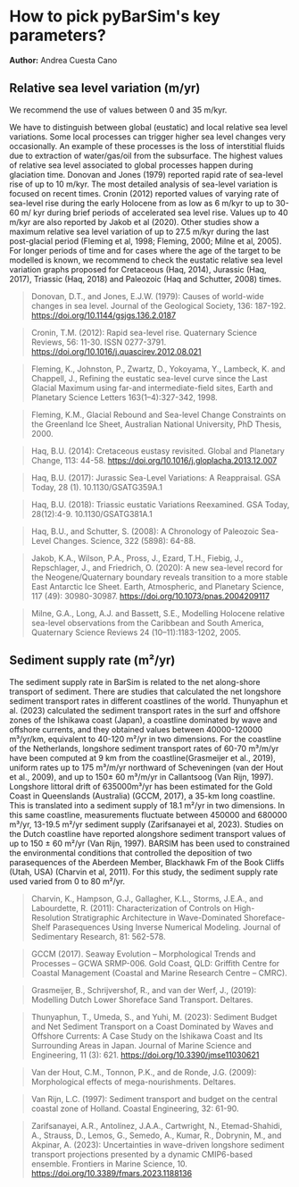 # How to pick pyBarSim's key parameters?

**Author:** Andrea Cuesta Cano

## Relative sea level variation (m/yr)

We recommend the use of values between 0 and 35 m/kyr.

We have to distinguish between global (eustatic) and local relative sea level variations. Some local processes can trigger higher sea level changes very occasionally. An example of these processes is the loss of interstitial fluids due to extraction of water/gas/oil from the subsurface. The highest values of relative sea level associated to global processes happen during glaciation time. Donovan and Jones (1979) reported rapid rate of sea-level rise of up to 10 m/kyr. The most detailed analysis of sea-level variation is focused on recent times. Cronin (2012) reported values of varying rate of sea-level rise during the early Holocene from  as low as 6 m/kyr to up to 30-60 m/ kyr during brief periods of accelerated sea level rise. Values up to 40 m/kyr are also reported by Jakob et al (2020). Other studies show a maximum relative sea level variation of up to 27.5 m/kyr during the last post-glacial period (Fleming et al, 1998; Fleming, 2000; Milne et al, 2005).
For longer periods of time and for cases where the age of the target to be modelled is known, we recommend to check the eustatic relative sea level variation graphs proposed for Cretaceous (Haq, 2014), Jurassic (Haq, 2017), Triassic (Haq, 2018) and Paleozoic (Haq and Schutter, 2008) times. 
 
> Donovan, D.T., and Jones, E.J.W. (1979): Causes of world-wide changes in sea level. Journal of the Geological Society, 136: 187-192. https://doi.org/10.1144/gsjgs.136.2.0187

> Cronin, T.M. (2012): Rapid sea-level rise. Quaternary Science Reviews, 56: 11-30. ISSN 0277-3791. https://doi.org/10.1016/j.quascirev.2012.08.021

> Fleming, K., Johnston, P., Zwartz, D., Yokoyama, Y., Lambeck, K. and Chappell, J., Refining the eustatic sea-level curve since the Last Glacial Maximum using far-and intermediate-field sites, Earth and Planetary Science Letters 163(1–4):327-342, 1998.

> Fleming, K.M., Glacial Rebound and Sea-level Change Constraints on the Greenland Ice Sheet, Australian National University, PhD Thesis, 2000.

> Haq, B.U. (2014): Cretaceous eustasy revisited. Global and Planetary Change, 113: 44-58. https://doi.org/10.1016/j.gloplacha.2013.12.007

> Haq, B.U. (2017): Jurassic Sea-Level Variations: A Reappraisal. GSA Today, 28 (1). 10.1130/GSATG359A.1

> Haq, B.U. (2018): Triassic eustatic Variations Reexamined. GSA Today, 28(12):4-9. 10.1130/GSATG381A.1

> Haq, B.U., and Schutter, S. (2008): A Chronology of Paleozoic Sea-Level Changes. Science, 322 (5898): 64-88.

> Jakob, K.A., Wilson, P.A., Pross, J., Ezard, T.H., Fiebig, J., Repschlager, J., and Friedrich, O. (2020): A new sea-level record for the Neogene/Quaternary boundary reveals transition to a more stable East Antarctic Ice Sheet. Earth, Atmospheric, and Planetary Science, 117 (49): 30980-30987. https://doi.org/10.1073/pnas.2004209117

> Milne, G.A., Long, A.J. and Bassett, S.E., Modelling Holocene relative sea-level observations from the Caribbean and South America, Quaternary Science Reviews 24 (10–11):1183-1202, 2005.

## Sediment supply rate (m²/yr)

The sediment supply rate in BarSim is related to the net along-shore transport of sediment. There are studies that calculated the net longshore sediment transport rates in different coastlines of the world. Thunyaphun et al. (2023) calculated the sediment transport rates in the surf and offshore zones of the Ishikawa coast (Japan), a coastline dominated by wave and offshore currents, and they obtained values between 40000-120000 m³/yr/km, equivalent to 40-120 m²/yr in two dimensions. For the coastline of the Netherlands, longshore sediment transport rates of 60-70 m³/m/yr have been computed at 9 km from the coastline(Grasmeijer et al., 2019), uniform rates up to 175 m³/m/yr northward of Scheveningen (van der Hout et al., 2009), and up to 150± 60 m³/m/yr  in Callantsoog (Van Rijn, 1997). 
Longshore littoral drift of 635000m³/yr has been estimated for the Gold Coast in Queenslands (Australia) (GCCM, 2017), a 35-km long coastline. This is translated into a sediment supply of 18.1 m²/yr in two dimensions.  In this same coastline, measurements fluctuate between 450000 and 680000 m³/yr, 13-19.5 m²/yr sediment supply (Zarifsanayei et al, 2023). Studies on the Dutch coastline have reported alongshore sediment transport values of up to 150 ± 60 m²/yr (Van Rijn, 1997).
BARSIM has been used to constrained the environmental conditions that controlled the deposition of two parasequences of the Aberdeen Member, Blackhawk Fm of the Book Cliffs (Utah, USA) (Charvin et al, 2011). For this study, the sediment supply rate used varied from 0 to 80 m²/yr. 

> Charvin, K., Hampson, G.J., Gallagher, K.L., Storms, J.E.A., and Labourdette, R. (2011): Characterization of Controls on High-Resolution Stratigraphic Architecture in Wave-Dominated Shoreface-Shelf Parasequences Using Inverse Numerical Modeling. Journal of Sedimentary Research, 81: 562-578.

> GCCM (2017). Seaway Evolution – Morphological Trends and Processes – GCWA SRMP-006. Gold Coast, QLD: Griffith Centre for Coastal Management (Coastal and Marine Research Centre – CMRC).

> Grasmeijer, B., Schrijvershof, R., and van der Werf, J., (2019): Modelling Dutch Lower Shoreface Sand Transport. Deltares.

> Thunyaphun, T., Umeda, S., and Yuhi, M. (2023): Sediment Budget and Net Sediment Transport on a Coast Dominated by Waves and Offshore Currents: A Case Study on the Ishikawa Coast and Its Surrounding Areas in Japan. Journal of Marine Science and Engineering, 11 (3): 621. https://doi.org/10.3390/jmse11030621

> Van der Hout, C.M., Tonnon, P.K., and de Ronde, J.G. (2009): Morphological effects of mega-nourishments. Deltares.

> Van Rijn, L.C. (1997): Sediment transport and budget on the central coastal zone of Holland. Coastal Engineering, 32: 61-90.

> Zarifsanayei, A.R., Antolínez, J.A.A., Cartwright, N., Etemad-Shahidi, A., Strauss, D., Lemos, G., Semedo, A., Kumar, R., Dobrynin, M., and Akpinar, A. (2023): Uncertainties in wave-driven longshore sediment transport projections presented by a dynamic CMIP6-based ensemble. Frontiers in Marine Science, 10.  https://doi.org/10.3389/fmars.2023.1188136
